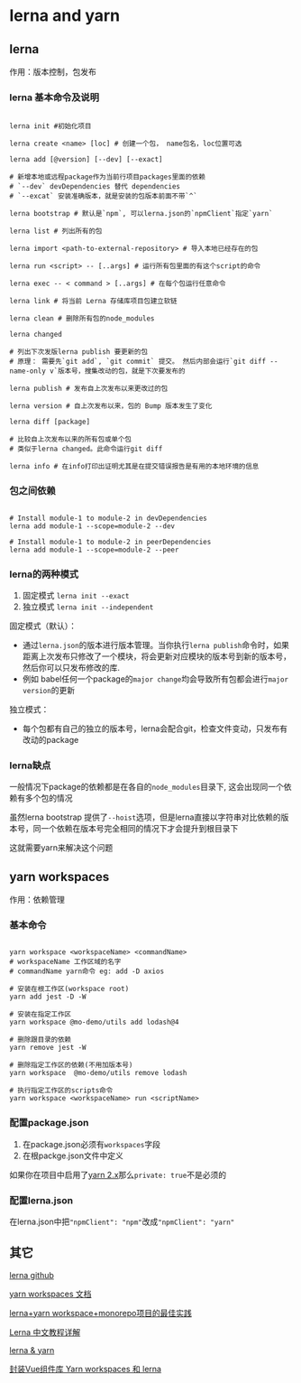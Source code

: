 # lerna and yarn

## lerna

作用：版本控制，包发布

### lerna 基本命令及说明

```shell

lerna init #初始化项目

lerna create <name> [loc] # 创建一个包， name包名，loc位置可选

lerna add [@version] [--dev] [--exact]

# 新增本地或远程package作为当前行项目packages里面的依赖
# `--dev` devDependencies 替代 dependencies
# `--excat` 安装准确版本，就是安装的包版本前面不带`^`

lerna bootstrap # 默认是`npm`, 可以lerna.json的`npmClient`指定`yarn`

lerna list # 列出所有的包

lerna import <path-to-external-repository> # 导入本地已经存在的包

lerna run <script> -- [..args] # 运行所有包里面的有这个script的命令

lerna exec -- < command > [..args] # 在每个包运行任意命令

lerna link # 将当前 Lerna 存储库项目包建立软链

lerna clean # 删除所有包的node_modules

lerna changed

# 列出下次发版lerna publish 要更新的包
# 原理： 需要先`git add`, `git commit` 提交。 然后内部会运行`git diff --name-only v`版本号，搜集改动的包，就是下次要发布的

lerna publish # 发布自上次发布以来更改过的包

lerna version # 自上次发布以来，包的 Bump 版本发生了变化

lerna diff [package]

# 比较自上次发布以来的所有包或单个包 
# 类似于lerna changed。此命令运行git diff

lerna info # 在info打印出证明尤其是在提交错误报告是有用的本地环境的信息

```

### 包之间依赖

```shell

# Install module-1 to module-2 in devDependencies
lerna add module-1 --scope=module-2 --dev

# Install module-1 to module-2 in peerDependencies
lerna add module-1 --scope=module-2 --peer

```

### lerna的两种模式

1. 固定模式 `lerna init --exact`
2. 独立模式 `lerna init --independent`

固定模式（默认）：
  
* 通过`lerna.json`的版本进行版本管理。当你执行`lerna publish`命令时，如果距离上次发布只修改了一个模块，将会更新对应模块的版本号到新的版本号，然后你可以只发布修改的库.
* 例如 babel任何一个package的`major change`均会导致所有包都会进行`major version`的更新

独立模式：

* 每个包都有自己的独立的版本号，lerna会配合git，检查文件变动，只发布有改动的package

### lerna缺点

一般情况下package的依赖都是在各自的`node_modules`目录下, 这会出现同一个依赖有多个包的情况

虽然lerna bootstrap 提供了`--hoist`选项，但是lerna直接以字符串对比依赖的版本号，同一个依赖在版本号完全相同的情况下才会提升到根目录下

这就需要yarn来解决这个问题

## yarn workspaces

作用：依赖管理

### 基本命令

```shell

yarn workspace <workspaceName> <commandName>
# workspaceName 工作区域的名字
# commandName yarn命令 eg: add -D axios

# 安装在根工作区(workspace root)
yarn add jest -D -W

# 安装在指定工作区
yarn workspace @mo-demo/utils add lodash@4

# 删除跟目录的依赖
yarn remove jest -W
  
# 删除指定工作区的依赖(不用加版本号)
yarn workspace  @mo-demo/utils remove lodash

# 执行指定工作区的scripts命令
yarn workspace <workspaceName> run <scriptName>

```

### 配置package.json

1. 在package.json必须有`workspaces`字段
2. 在根packge.json文件中定义

如果你在项目中启用了[yarn 2.x](https://yarnpkg.com/getting-started/install)那么`private: true`不是必须的

### 配置lerna.json

在lerna.json中把`"npmClient": "npm"`改成`"npmClient": "yarn"`

## 其它

[lerna github](https://github.com/lerna/lerna)

[yarn workspaces 文档](https://yarnpkg.com/features/workspaces/)

[lerna+yarn workspace+monorepo项目的最佳实践](https://juejin.cn/post/6844903918279852046)

[Lerna 中文教程详解](https://juejin.cn/post/6844903856153821198#heading-0)

[lerna & yarn](https://zhuanlan.zhihu.com/p/108118011)

[封装Vue组件库 Yarn workspaces 和 lerna](https://blog.csdn.net/u012961419/article/details/108704826)
